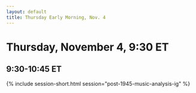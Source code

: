 ```yaml
---
layout: default
title: Thursday Early Morning, Nov. 4
---
```


# Thursday, November 4, 9:30 ET

## 9:30-10:45 ET
{% include session-short.html session="post-1945-music-analysis-ig" %}
